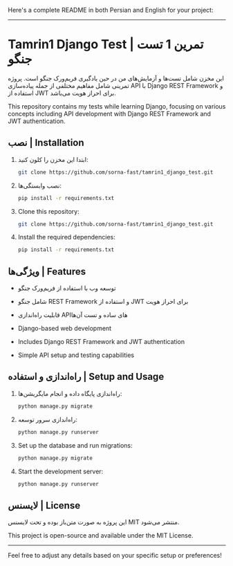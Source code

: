 Here's a complete README in both Persian and English for your project:

---

# Tamrin1 Django Test | تمرین 1 تست جنگو

این مخزن شامل تست‌ها و آزمایش‌های من در حین یادگیری فریم‌ورک جنگو است. پروژه تمرینی شامل مفاهیم مختلفی از جمله پیاده‌سازی API با Django REST Framework و استفاده از JWT برای احراز هویت می‌باشد.

This repository contains my tests while learning Django, focusing on various concepts including API development with Django REST Framework and JWT authentication.

## نصب | Installation

1. ابتدا این مخزن را کلون کنید:
   ```bash
   git clone https://github.com/sorna-fast/tamrin1_django_test.git
   ```

2. نصب وابستگی‌ها:
   ```bash
   pip install -r requirements.txt
   ```

1. Clone this repository:
   ```bash
   git clone https://github.com/sorna-fast/tamrin1_django_test.git
   ```

2. Install the required dependencies:
   ```bash
   pip install -r requirements.txt
   ```

## ویژگی‌ها | Features

- توسعه وب با استفاده از فریم‌ورک جنگو
- شامل جنگو REST Framework و استفاده از JWT برای احراز هویت
- قابلیت راه‌اندازی API‌های ساده و تست آن‌ها

- Django-based web development
- Includes Django REST Framework and JWT authentication
- Simple API setup and testing capabilities

## راه‌اندازی و استفاده | Setup and Usage

1. راه‌اندازی پایگاه داده و انجام مایگریشن‌ها:
   ```bash
   python manage.py migrate
   ```

2. راه‌اندازی سرور توسعه:
   ```bash
   python manage.py runserver
   ```

1. Set up the database and run migrations:
   ```bash
   python manage.py migrate
   ```

2. Start the development server:
   ```bash
   python manage.py runserver
   ```

## لایسنس | License

این پروژه به صورت متن‌باز بوده و تحت لایسنس MIT منتشر می‌شود.

This project is open-source and available under the MIT License.

---

Feel free to adjust any details based on your specific setup or preferences!
